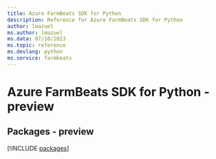 ```yaml
---
title: Azure FarmBeats SDK for Python
description: Reference for Azure FarmBeats SDK for Python
author: lmazuel
ms.author: lmazuel
ms.data: 07/10/2023
ms.topic: reference
ms.devlang: python
ms.service: farmbeats
---
```

# Azure FarmBeats SDK for Python - preview
## Packages - preview
[!INCLUDE [packages](farmbeats-index.md)]